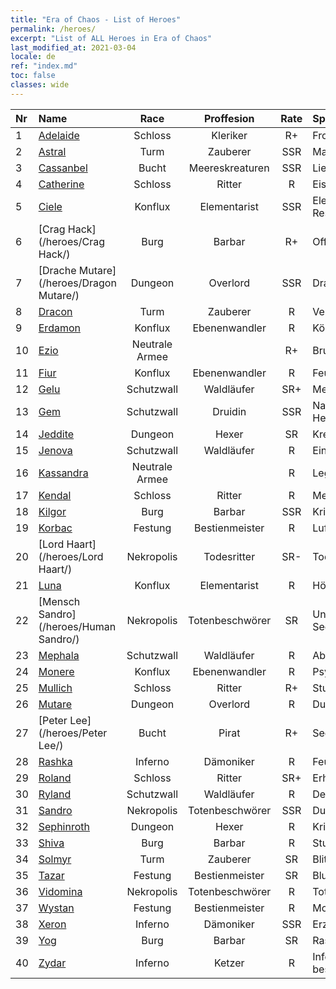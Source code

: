 ```yaml
---
title: "Era of Chaos - List of Heroes"
permalink: /heroes/
excerpt: "List of ALL Heroes in Era of Chaos"
last_modified_at: 2021-03-04
locale: de
ref: "index.md"
toc: false
classes: wide
---
```

  | Nr |    Name    |  Race   |  Proffesion   |  Rate  |    Specialty     |
  |:---|:-----------|:-------:|:-------------:|:------:|:-----------------|
  | 1 | [Adelaide](/heroes/Adelaide/) | Schloss | Kleriker | R+ |  Frostring  |
  | 2 | [Astral](/heroes/Astral/) | Turm | Zauberer | SSR |  Magieverstärkung  |
  | 3 | [Cassanbel](/heroes/Cassanbel/) | Bucht | Meereskreaturen | SSR |  Lied des Ozeans  |
  | 4 | [Catherine](/heroes/Catherine/) | Schloss | Ritter | R |  Eisenkreuzritter  |
  | 5 | [Ciele](/heroes/Ciele/) | Konflux | Elementarist | SSR |  Elementar-Resonanz  |
  | 6 | [Crag Hack](/heroes/Crag Hack/) | Burg | Barbar | R+ |  Offensive  |
  | 7 | [Drache Mutare](/heroes/Dragon Mutare/) | Dungeon | Overlord | SSR |  Drachenerwachen  |
  | 8 | [Dracon](/heroes/Dracon/) | Turm | Zauberer | R |  Verzauberer  |
  | 9 | [Erdamon](/heroes/Erdamon/) | Konflux | Ebenenwandler | R |  König der Steine  |
  | 10 | [Ezio](/heroes/Ezio/) | Neutrale Armee |  | R+ |  Bruderschaft  |
  | 11 | [Fiur](/heroes/Fiur/) | Konflux | Ebenenwandler | R |  Feuerelementar  |
  | 12 | [Gelu](/heroes/Gelu/) | Schutzwall | Waldläufer | SR+ |  Meisterschütze  |
  | 13 | [Gem](/heroes/Gem/) | Schutzwall | Druidin | SSR |  Natürliche Heilung  |
  | 14 | [Jeddite](/heroes/Jeddite/) | Dungeon | Hexer | SR |  Kreis des Lebens  |
  | 15 | [Jenova](/heroes/Jenova/) | Schutzwall | Waldläufer | R |  Einhornmaid  |
  | 16 | [Kassandra](/heroes/Kassandra/) | Neutrale Armee |  | R |  Legion Spartas  |
  | 17 | [Kendal](/heroes/Kendal/) | Schloss | Ritter | R |  Meister der Taktik  |
  | 18 | [Kilgor](/heroes/Kilgor/) | Burg | Barbar | SSR |  Kriegsbehemoth  |
  | 19 | [Korbac](/heroes/Korbac/) | Festung | Bestienmeister | R |  Luft voller Fliegen  |
  | 20 | [Lord Haart](/heroes/Lord Haart/) | Nekropolis | Todesritter | SR- |  Todesritter  |
  | 21 | [Luna](/heroes/Luna/) | Konflux | Elementarist | R |  Höllenmauer  |
  | 22 | [Mensch Sandro](/heroes/Human Sandro/) | Nekropolis | Totenbeschwörer | SR |  Unsterbliche Seele  |
  | 23 | [Mephala](/heroes/Mephala/) | Schutzwall | Waldläufer | R |  Absolute Abwehr  |
  | 24 | [Monere](/heroes/Monere/) | Konflux | Ebenenwandler | R |  Psy-Elementar  |
  | 25 | [Mullich](/heroes/Mullich/) | Schloss | Ritter | R+ |  Sturmangriff  |
  | 26 | [Mutare](/heroes/Mutare/) | Dungeon | Overlord | R |  Dungeon-Flut  |
  | 27 | [Peter Lee](/heroes/Peter Lee/) | Bucht | Pirat | R+ |  Segel setzen  |
  | 28 | [Rashka](/heroes/Rashka/) | Inferno | Dämoniker | R |  Feuer-Lord  |
  | 29 | [Roland](/heroes/Roland/) | Schloss | Ritter | SR+ |  Erhöhte Moral  |
  | 30 | [Ryland](/heroes/Ryland/) | Schutzwall | Waldläufer | R |  Dendroidenwache  |
  | 31 | [Sandro](/heroes/Sandro/) | Nekropolis | Totenbeschwörer | SSR |  Dunkelheit  |
  | 32 | [Sephinroth](/heroes/Sephinroth/) | Dungeon | Hexer | R |  Kristallblick  |
  | 33 | [Shiva](/heroes/Shiva/) | Burg | Barbar | R |  Sturmbringer  |
  | 34 | [Solmyr](/heroes/Solmyr/) | Turm | Zauberer | SR |  Blitzstrahl-Salve  |
  | 35 | [Tazar](/heroes/Tazar/) | Festung | Bestienmeister | SR |  Blutiger Zorn  |
  | 36 | [Vidomina](/heroes/Vidomina/) | Nekropolis | Totenbeschwörer | R |  Totenbeschwörer  |
  | 37 | [Wystan](/heroes/Wystan/) | Festung | Bestienmeister | R |  Moorjäger  |
  | 38 | [Xeron](/heroes/Xeron/) | Inferno | Dämoniker | SSR |  Erzteufel  |
  | 39 | [Yog](/heroes/Yog/) | Burg | Barbar | SR |  Rasender Zyklop  |
  | 40 | [Zydar](/heroes/Zydar/) | Inferno | Ketzer | R |  Inferno beschwören  |
